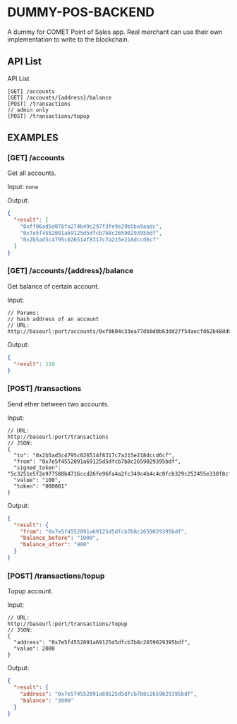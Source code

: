 # DUMMY-POS-BACKEND
A dummy for COMET Point of Sales app. Real merchant can use their own implementation to write to the blockchain.

## API List

API List
```
[GET] /accounts
[GET] /accounts/{address}/balance
[POST] /transactions
// admin only
[POST] /transactions/topup
```

## EXAMPLES

### [GET] /accounts
Get all accounts.

Input: ```none```

Output:
```json
{
  "result": [
    "0xff06ad5d076fa274b49c297f3fe9e29b5ba9aadc",
    "0x7e5f4552091a69125d5dfcb7b8c2659029395bdf",
    "0x2b5ad5c4795c026514f8317c7a215e218dccd6cf"
  ]
}
```

### [GET] /accounts/{address}/balance

Get balance of certain account.

Input: 
```
// Params:
// hash address of an account
// URL:
http://baseurl:port/accounts/0xf0604c33ea77db0d0b63dd27f54aecfd62b48dd0/balance
```
Output:
```json
{
  "result": 110
}
```

### [POST] /transactions
Send ether between two accounts.

Input: 
```
// URL:
http://baseurl:port/transactions
// JSON:
{
  "to": "0x2b5ad5c4795c026514f8317c7a215e218dccd6cf",
  "from": "0x7e5f4552091a69125d5dfcb7b8c2659029395bdf",
  "signed_token": "5c3251e5f2e977588b4716ccd26fe96fa4a2fc349c4b4c4c0fcb329c252455e338f8cf8ac5489f082159ed5e1173f8d9ceb3e46f18a60891de08ce21dbe9853d01",
  "value": "100",
  "token": "000001"
}
```
Output:
```json
{
  "result": {
    "from": "0x7e5f4552091a69125d5dfcb7b8c2659029395bdf",
    "balance_before": "1000",
    "balance_after": "900"
  }
}
```

### [POST] /transactions/topup
Topup account.

Input: 
```
// URL:
http://baseurl:port/transactions/topup
// JSON:
{
  "address": "0x7e5f4552091a69125d5dfcb7b8c2659029395bdf",
  "value": 2000
}
```
Output:
```json
{
  "result": {
    "address": "0x7e5f4552091a69125d5dfcb7b8c2659029395bdf",
    "balance": "3000"
  }
}
```
